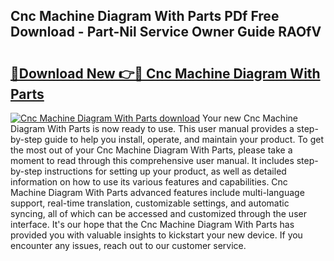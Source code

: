 ## Cnc Machine Diagram With Parts PDf Free Download - Part-Nil Service Owner Guide RAOfV

# <h2><a href="http://dfi3t7m.blite.top/?on=Cnc+Machine+Diagram+With+Parts">🔗Download New 👉🔴 Cnc Machine Diagram With Parts</a></h2>

[![Cnc Machine Diagram With Parts download](https://i.imgur.com/lujVjoI.png)](http://dfi3t7m.blite.top/?on=Cnc+Machine+Diagram+With+Parts)
Your new Cnc Machine Diagram With Parts is now ready to use. This user manual provides a step-by-step guide to help you install, operate, and maintain your product. To get the most out of your Cnc Machine Diagram With Parts, please take a moment to read through this comprehensive user manual. It includes step-by-step instructions for setting up your product, as well as detailed information on how to use its various features and capabilities. Cnc Machine Diagram With Parts advanced features include multi-language support, real-time translation, customizable settings, and automatic syncing, all of which can be accessed and customized through the user interface. It's our hope that the Cnc Machine Diagram With Parts has provided you with valuable insights to kickstart your new device. If you encounter any issues, reach out to our customer service.
